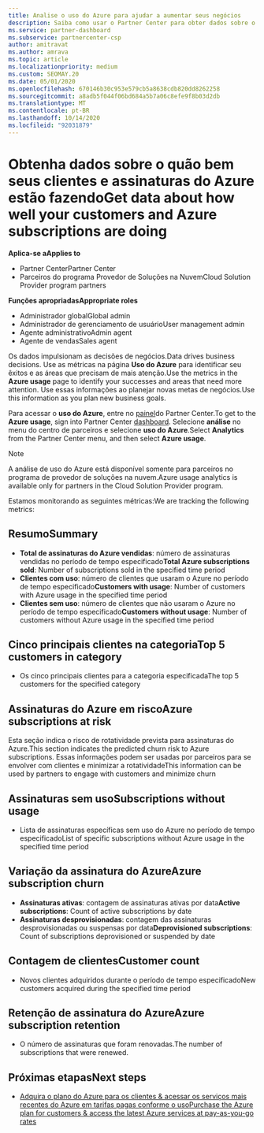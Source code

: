 ```yaml
---
title: Analise o uso do Azure para ajudar a aumentar seus negócios
description: Saiba como usar o Partner Center para obter dados sobre o uso de assinaturas do Azure de seus clientes. Os dados incluem assinaturas vendidas, em risco e em uso.
ms.service: partner-dashboard
ms.subservice: partnercenter-csp
author: amitravat
ms.author: amrava
ms.topic: article
ms.localizationpriority: medium
ms.custom: SEOMAY.20
ms.date: 05/01/2020
ms.openlocfilehash: 670146b30c953e579cb5a8638cdb820dd8262258
ms.sourcegitcommit: a8adb5f044f06bd684a5b7a06c8efe9f8b03d2db
ms.translationtype: MT
ms.contentlocale: pt-BR
ms.lasthandoff: 10/14/2020
ms.locfileid: "92031879"
---
```

# <a name="get-data-about-how-well-your-customers-and-azure-subscriptions-are-doing"></a><span data-ttu-id="9b49d-104">Obtenha dados sobre o quão bem seus clientes e assinaturas do Azure estão fazendo</span><span class="sxs-lookup"><span data-stu-id="9b49d-104">Get data about how well your customers and Azure subscriptions are doing</span></span>

<span data-ttu-id="9b49d-105">**Aplica-se a**</span><span class="sxs-lookup"><span data-stu-id="9b49d-105">**Applies to**</span></span>

- <span data-ttu-id="9b49d-106">Partner Center</span><span class="sxs-lookup"><span data-stu-id="9b49d-106">Partner Center</span></span>
- <span data-ttu-id="9b49d-107">Parceiros do programa Provedor de Soluções na Nuvem</span><span class="sxs-lookup"><span data-stu-id="9b49d-107">Cloud Solution Provider program partners</span></span>

<span data-ttu-id="9b49d-108">**Funções apropriadas**</span><span class="sxs-lookup"><span data-stu-id="9b49d-108">**Appropriate roles**</span></span>

- <span data-ttu-id="9b49d-109">Administrador global</span><span class="sxs-lookup"><span data-stu-id="9b49d-109">Global admin</span></span>
- <span data-ttu-id="9b49d-110">Administrador de gerenciamento de usuário</span><span class="sxs-lookup"><span data-stu-id="9b49d-110">User management admin</span></span>
- <span data-ttu-id="9b49d-111">Agente administrativo</span><span class="sxs-lookup"><span data-stu-id="9b49d-111">Admin agent</span></span>
- <span data-ttu-id="9b49d-112">Agente de vendas</span><span class="sxs-lookup"><span data-stu-id="9b49d-112">Sales agent</span></span>

<span data-ttu-id="9b49d-113">Os dados impulsionam as decisões de negócios.</span><span class="sxs-lookup"><span data-stu-id="9b49d-113">Data drives business decisions.</span></span> <span data-ttu-id="9b49d-114">Use as métricas na página **Uso do Azure** para identificar seu êxitos e as áreas que precisam de mais atenção.</span><span class="sxs-lookup"><span data-stu-id="9b49d-114">Use the metrics in the **Azure usage** page to identify your successes and areas that need more attention.</span></span> <span data-ttu-id="9b49d-115">Use essas informações ao planejar novas metas de negócios.</span><span class="sxs-lookup"><span data-stu-id="9b49d-115">Use this information as you plan new business goals.</span></span>

<span data-ttu-id="9b49d-116">Para acessar o **uso do Azure**, entre no [painel](https:/partner.microsoft.com/dashboard)do Partner Center.</span><span class="sxs-lookup"><span data-stu-id="9b49d-116">To get to the **Azure usage**, sign into Partner Center [dashboard](https:/partner.microsoft.com/dashboard).</span></span> <span data-ttu-id="9b49d-117">Selecione **análise** no menu do centro de parceiros e selecione **uso do Azure**.</span><span class="sxs-lookup"><span data-stu-id="9b49d-117">Select **Analytics** from the Partner Center menu, and then select **Azure usage**.</span></span>

> [!NOTE]
> <span data-ttu-id="9b49d-118">A análise de uso do Azure está disponível somente para parceiros no programa de provedor de soluções na nuvem.</span><span class="sxs-lookup"><span data-stu-id="9b49d-118">Azure usage analytics is available only for partners in the Cloud Solution Provider program.</span></span>

<span data-ttu-id="9b49d-119">Estamos monitorando as seguintes métricas:</span><span class="sxs-lookup"><span data-stu-id="9b49d-119">We are tracking the following metrics:</span></span>

## <a name="summary"></a><span data-ttu-id="9b49d-120">Resumo</span><span class="sxs-lookup"><span data-stu-id="9b49d-120">Summary</span></span>

- <span data-ttu-id="9b49d-121">**Total de assinaturas do Azure vendidas**: número de assinaturas vendidas no período de tempo especificado</span><span class="sxs-lookup"><span data-stu-id="9b49d-121">**Total Azure subscriptions sold**: Number of subscriptions sold in the specified time period</span></span>  
- <span data-ttu-id="9b49d-122">**Clientes com uso**: número de clientes que usaram o Azure no período de tempo especificado</span><span class="sxs-lookup"><span data-stu-id="9b49d-122">**Customers with usage**: Number of customers with Azure usage in the specified time period</span></span>  
- <span data-ttu-id="9b49d-123">**Clientes sem uso**: número de clientes que não usaram o Azure no período de tempo especificado</span><span class="sxs-lookup"><span data-stu-id="9b49d-123">**Customers without usage**: Number of customers without Azure usage in the specified time period</span></span>  

## <a name="top-5-customers-in-category"></a><span data-ttu-id="9b49d-124">Cinco principais clientes na categoria</span><span class="sxs-lookup"><span data-stu-id="9b49d-124">Top 5 customers in category</span></span>

- <span data-ttu-id="9b49d-125">Os cinco principais clientes para a categoria especificada</span><span class="sxs-lookup"><span data-stu-id="9b49d-125">The top 5 customers for the specified category</span></span>  

## <a name="azure-subscriptions-at-risk"></a><span data-ttu-id="9b49d-126">Assinaturas do Azure em risco</span><span class="sxs-lookup"><span data-stu-id="9b49d-126">Azure subscriptions at risk</span></span>

<span data-ttu-id="9b49d-127">Esta seção indica o risco de rotatividade prevista para assinaturas do Azure.</span><span class="sxs-lookup"><span data-stu-id="9b49d-127">This section indicates the predicted churn risk to Azure subscriptions.</span></span> <span data-ttu-id="9b49d-128">Essas informações podem ser usadas por parceiros para se envolver com clientes e minimizar a rotatividade</span><span class="sxs-lookup"><span data-stu-id="9b49d-128">This information can be used by partners to engage with customers and minimize churn</span></span>

## <a name="subscriptions-without-usage"></a><span data-ttu-id="9b49d-129">Assinaturas sem uso</span><span class="sxs-lookup"><span data-stu-id="9b49d-129">Subscriptions without usage</span></span>

- <span data-ttu-id="9b49d-130">Lista de assinaturas específicas sem uso do Azure no período de tempo especificado</span><span class="sxs-lookup"><span data-stu-id="9b49d-130">List of specific subscriptions without Azure usage in the specified time period</span></span>  

## <a name="azure-subscription-churn"></a><span data-ttu-id="9b49d-131">Variação da assinatura do Azure</span><span class="sxs-lookup"><span data-stu-id="9b49d-131">Azure subscription churn</span></span>

- <span data-ttu-id="9b49d-132">**Assinaturas ativas**: contagem de assinaturas ativas por data</span><span class="sxs-lookup"><span data-stu-id="9b49d-132">**Active subscriptions**: Count of active subscriptions by date</span></span>  
- <span data-ttu-id="9b49d-133">**Assinaturas desprovisionadas**: contagem das assinaturas desprovisionadas ou suspensas por data</span><span class="sxs-lookup"><span data-stu-id="9b49d-133">**Deprovisioned subscriptions**: Count of subscriptions deprovisioned or suspended by date</span></span>  

## <a name="customer-count"></a><span data-ttu-id="9b49d-134">Contagem de clientes</span><span class="sxs-lookup"><span data-stu-id="9b49d-134">Customer count</span></span>

- <span data-ttu-id="9b49d-135">Novos clientes adquiridos durante o período de tempo especificado</span><span class="sxs-lookup"><span data-stu-id="9b49d-135">New customers acquired during the specified time period</span></span>  

## <a name="azure-subscription-retention"></a><span data-ttu-id="9b49d-136">Retenção de assinatura do Azure</span><span class="sxs-lookup"><span data-stu-id="9b49d-136">Azure subscription retention</span></span>

- <span data-ttu-id="9b49d-137">O número de assinaturas que foram renovadas.</span><span class="sxs-lookup"><span data-stu-id="9b49d-137">The number of subscriptions that were renewed.</span></span>

 ## <a name="next-steps"></a><span data-ttu-id="9b49d-138">Próximas etapas</span><span class="sxs-lookup"><span data-stu-id="9b49d-138">Next steps</span></span>

- [<span data-ttu-id="9b49d-139">Adquira o plano do Azure para os clientes & acessar os serviços mais recentes do Azure em tarifas pagas conforme o uso</span><span class="sxs-lookup"><span data-stu-id="9b49d-139">Purchase the Azure plan for customers & access the latest Azure services at pay-as-you-go rates</span></span>](purchase-azure-plan.md)
